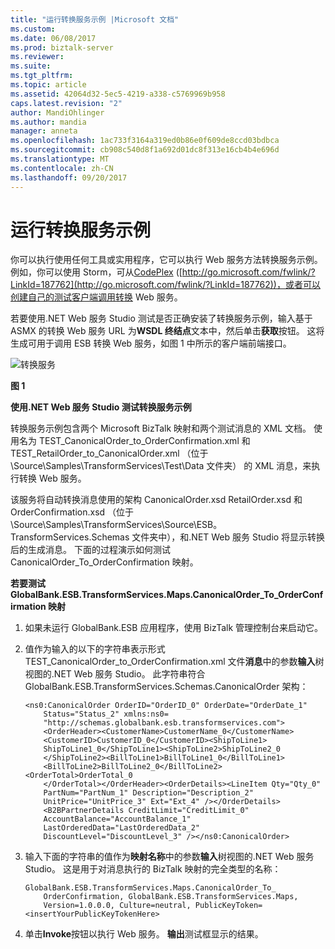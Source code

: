 ```yaml
---
title: "运行转换服务示例 |Microsoft 文档"
ms.custom: 
ms.date: 06/08/2017
ms.prod: biztalk-server
ms.reviewer: 
ms.suite: 
ms.tgt_pltfrm: 
ms.topic: article
ms.assetid: 42064d32-5ec5-4219-a338-c5769969b958
caps.latest.revision: "2"
author: MandiOhlinger
ms.author: mandia
manager: anneta
ms.openlocfilehash: 1ac733f3164a319ed0b86e0f609de8ccd03bdbca
ms.sourcegitcommit: cb908c540d8f1a692d01dc8f313e16cb4b4e696d
ms.translationtype: MT
ms.contentlocale: zh-CN
ms.lasthandoff: 09/20/2017
---
```

# <a name="running-the-transformation-service-sample"></a>运行转换服务示例
你可以执行使用任何工具或实用程序，它可以执行 Web 服务方法转换服务示例。 例如，你可以使用 Storm，可从[CodePlex](http://go.microsoft.com/fwlink/?LinkId=187762) ([http://go.microsoft.com/fwlink/?LinkId=187762](http://go.microsoft.com/fwlink/?LinkId=187762))，或者可以创建自己的测试客户端调用转换 Web 服务。  
  
 若要使用.NET Web 服务 Studio 测试是否正确安装了转换服务示例，输入基于 ASMX 的转换 Web 服务 URL 为**WSDL 终结点**文本中，然后单击**获取**按钮。 这将生成可用于调用 ESB 转换 Web 服务，如图 1 中所示的客户端前端接口。  
  
 ![转换服务](../esb-toolkit/media/ch6-transformationservice.gif "Ch6 TransformationService")  
  
 **图 1**  
  
 **使用.NET Web 服务 Studio 测试转换服务示例**  
  
 转换服务示例包含两个 Microsoft BizTalk 映射和两个测试消息的 XML 文档。 使用名为 TEST_CanonicalOrder_to_OrderConfirmation.xml 和 TEST_RetailOrder_to_CanonicalOrder.xml （位于 \Source\Samples\TransformServices\Test\Data 文件夹） 的 XML 消息，来执行转换 Web 服务。  
  
 该服务将自动转换消息使用的架构 CanonicalOrder.xsd RetailOrder.xsd 和 OrderConfirmation.xsd （位于 \Source\Samples\TransformServices\Source\ESB。TransformServices.Schemas 文件夹中），和.NET Web 服务 Studio 将显示转换后的生成消息。 下面的过程演示如何测试 CanonicalOrder_To_OrderConfirmation 映射。  
  
 **若要测试 GlobalBank.ESB.TransformServices.Maps.CanonicalOrder_To_OrderConfirmation 映射**  
  
1.  如果未运行 GlobalBank.ESB 应用程序，使用 BizTalk 管理控制台来启动它。  
  
2.  值作为输入的以下的字符串表示形式 TEST_CanonicalOrder_to_OrderConfirmation.xml 文件**消息**中的参数**输入**树视图的.NET Web 服务 Studio。 此字符串符合 GlobalBank.ESB.TransformServices.Schemas.CanonicalOrder 架构：  
  
    ```  
    <ns0:CanonicalOrder OrderID="OrderID_0" OrderDate="OrderDate_1"   
        Status="Status_2" xmlns:ns0=  
        "http://schemas.globalbank.esb.transformservices.com">  
        <OrderHeader><CustomerName>CustomerName_0</CustomerName>  
        <CustomerID>CustomerID_0</CustomerID><ShipToLine1>  
        ShipToLine1_0</ShipToLine1><ShipToLine2>ShipToLine2_0  
        </ShipToLine2><BillToLine1>BillToLine1_0</BillToLine1>  
        <BillToLine2>BillToLine2_0</BillToLine2><OrderTotal>OrderTotal_0  
        </OrderTotal></OrderHeader><OrderDetails><LineItem Qty="Qty_0"   
        PartNum="PartNum_1" Description="Description_2"   
        UnitPrice="UnitPrice_3" Ext="Ext_4" /></OrderDetails>  
        <B2BPartnerDetails CreditLimit="CreditLimit_0"   
        AccountBalance="AccountBalance_1"   
        LastOrderedData="LastOrderedData_2"   
        DiscountLevel="DiscountLevel_3" /></ns0:CanonicalOrder>  
    ```  
  
3.  输入下面的字符串的值作为**映射名称**中的参数**输入**树视图的.NET Web 服务 Studio。 这是用于对消息执行的 BizTalk 映射的完全类型的名称：  
  
    ```  
    GlobalBank.ESB.TransformServices.Maps.CanonicalOrder_To_  
        OrderConfirmation, GlobalBank.ESB.TransformServices.Maps,   
        Version=1.0.0.0, Culture=neutral, PublicKeyToken=<insertYourPublicKeyTokenHere>  
    ```  
  
4.  单击**Invoke**按钮以执行 Web 服务。 **输出**测试框显示的结果。